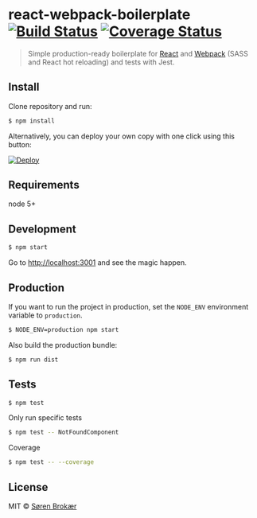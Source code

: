 # react-webpack-boilerplate [![Build Status][travis-badge]][travis] [![Coverage Status][coveralls-badge]][coveralls]
> Simple production-ready boilerplate for [React](http://facebook.github.io/react/) and [Webpack](http://webpack.github.io/) (SASS and React hot reloading) and tests with Jest.

## Install

Clone repository and run:

```sh
$ npm install
```

Alternatively, you can deploy your own copy with one click using this button:

[![Deploy](https://www.herokucdn.com/deploy/button.svg)](https://heroku.com/deploy?template=https://github.com/srn/react-webpack-boilerplate)

## Requirements

node 5+

## Development

```sh
$ npm start
```

Go to [http://localhost:3001](http://localhost:3001) and see the magic happen.

## Production

If you want to run the project in production, set the `NODE_ENV` environment variable to `production`.

```sh
$ NODE_ENV=production npm start
```

Also build the production bundle:

```sh
$ npm run dist
```

## Tests

```sh
$ npm test
```

Only run specific tests

```sh
$ npm test -- NotFoundComponent
```

Coverage

```sh
$ npm test -- --coverage
```

## License

MIT © [Søren Brokær](http://srn.io)

[travis]: https://travis-ci.org/srn/react-webpack-boilerplate
[travis-badge]: http://img.shields.io/travis/srn/react-webpack-boilerplate.svg?style=flat-square
[coveralls]: https://coveralls.io/r/srn/react-webpack-boilerplate
[coveralls-badge]: http://img.shields.io/coveralls/srn/react-webpack-boilerplate.svg?style=flat-square
